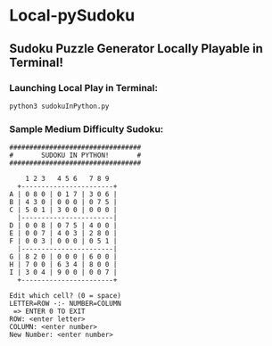 # Local-pySudoku
Sudoku Puzzle Generator Locally Playable in Terminal!
--------------------------------------------

### Launching Local Play in Terminal:
```python
python3 sudokuInPython.py
```

### Sample Medium Difficulty Sudoku:
```
#################################
#       SUDOKU IN PYTHON!       #
#################################

    1 2 3   4 5 6   7 8 9  
  +-----------------------+
A | 0 8 0 | 0 1 7 | 3 0 6 |
B | 4 3 0 | 0 0 0 | 0 7 5 |
C | 5 0 1 | 3 0 0 | 0 0 0 |
  |-----------------------|
D | 0 0 8 | 0 7 5 | 4 0 0 |
E | 0 0 7 | 4 0 3 | 2 8 0 |
F | 0 0 3 | 0 0 0 | 0 5 1 |
  |-----------------------|
G | 8 2 0 | 0 0 0 | 6 0 0 |
H | 7 0 0 | 6 3 4 | 8 0 0 |
I | 3 0 4 | 9 0 0 | 0 0 7 |
  +-----------------------+

Edit which cell? (0 = space)
LETTER=ROW -:- NUMBER=COLUMN
 => ENTER 0 TO EXIT
ROW: <enter letter>
COLUMN: <enter number>
New Number: <enter number>
```
